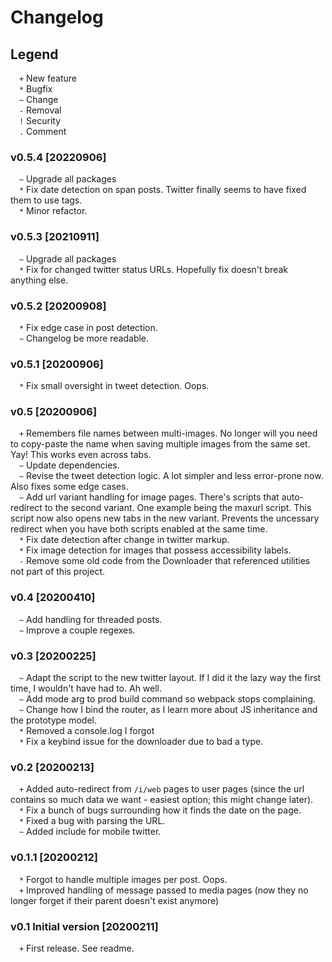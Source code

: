 # Changelog

## Legend
&emsp;`+`  New feature  
&emsp;`*`  Bugfix  
&emsp;`~`  Change  
&emsp;`-`  Removal  
&emsp;`!`  Security  
&emsp;`.`  Comment  

### v0.5.4 [20220906]
&emsp;`~`  Upgrade all packages  
&emsp;`*`  Fix date detection on span posts. Twitter finally seems to have fixed them to use <time> tags.  
&emsp;`*`  Minor refactor.  

### v0.5.3 [20210911]
&emsp;`~`  Upgrade all packages  
&emsp;`*`  Fix for changed twitter status URLs. Hopefully fix doesn't break anything else.  

### v0.5.2 [20200908]
&emsp;`*`  Fix edge case in post detection.  
&emsp;`~`  Changelog be more readable.  

### v0.5.1 [20200906]
&emsp;`*`  Fix small oversight in tweet detection. Oops.  

### v0.5 [20200906]
&emsp;`+`  Remembers file names between multi-images. No longer will you need to copy-paste the name when saving multiple images from the same set. Yay! This works even across tabs.  
&emsp;`~`  Update dependencies.  
&emsp;`~`  Revise the tweet detection logic. A lot simpler and less error-prone now. Also fixes some edge cases.  
&emsp;`~`  Add url variant handling for image pages. There's scripts that auto-redirect to the second variant. One example being the maxurl script. This script now also opens new tabs in the new variant. Prevents the uncessary redirect when you have both scripts enabled at the same time.  
&emsp;`*`  Fix date detection after change in twitter markup.  
&emsp;`*`  Fix image detection for images that possess accessibility labels.  
&emsp;`-`  Remove some old code from the Downloader that referenced utilities not part of this project.  

### v0.4 [20200410]
&emsp;`~`  Add handling for threaded posts.  
&emsp;`~`  Improve a couple regexes.

### v0.3 [20200225]
&emsp;`~`  Adapt the script to the new twitter layout. If I did it the lazy way the first time, I wouldn't have had to. Ah well.  
&emsp;`~`  Add mode arg to prod build command so webpack stops complaining.  
&emsp;`~`  Change how I bind the router, as I learn more about JS inheritance and the prototype model.  
&emsp;`*`  Removed a console.log I forgot  
&emsp;`*`  Fix a keybind issue for the downloader due to bad a type.  

### v0.2 [20200213]
&emsp;`+`  Added auto-redirect from `/i/web` pages to user pages (since the url contains so much data we want - easiest option; this might change later).  
&emsp;`*`  Fix a bunch of bugs surrounding how it finds the date on the page.  
&emsp;`*`  Fixed a bug with parsing the URL.  
&emsp;`~`  Added include for mobile twitter.  

### v0.1.1 [20200212]
&emsp;`*`  Forgot to handle multiple images per post. Oops.  
&emsp;`+`  Improved handling of message passed to media pages (now they no longer forget if their parent doesn't exist anymore)  

### v0.1 Initial version [20200211]
&emsp;`+` First release. See readme.
